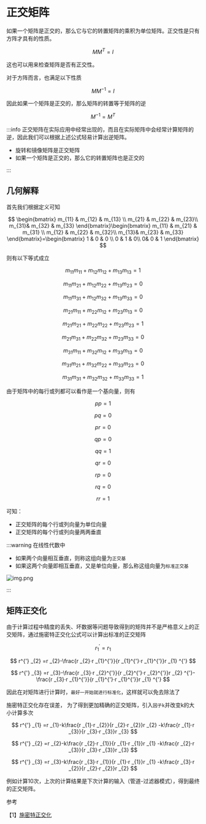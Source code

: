 # 正交矩阵

如果一个矩阵是正交的，那么它与它的转置矩阵的乘积为单位矩阵。正交性是只有方阵才具有的性质。

$$
MM^{T} =I
$$

这也可以用来检查矩阵是否有正交性。

对于方阵而言，也满足以下性质

$$
MM^{-1} =I
$$

因此如果一个矩阵是正交的，那么矩阵的转置等于矩阵的逆

$$
M^{-1}= M^{T}
$$

:::info
正交矩阵在实际应用中经常出现的，而且在实际矩阵中会经常计算矩阵的逆，因此我们可以根据上述公式轻易计算出逆矩阵。

- 旋转和镜像矩阵是正交矩阵
- 如果一个矩阵是正交的，那么它的转置矩阵也是正交的

:::

## 几何解释

首先我们根据定义可知

$$
\begin{bmatrix}
m_{11}  &  m_{12} & m_{13} \\
m_{21} &  m_{22} &  m_{23}\\
m_{31}& m_{32}  & m_{33}
\end{bmatrix}\begin{bmatrix}
m_{11}  &  m_{21} & m_{31} \\
m_{12} &  m_{22} &  m_{32}\\
m_{13}& m_{23}  & m_{33}
\end{bmatrix}=\begin{bmatrix}
1  &  0 & 0 \\
0 &  1 &  0\\
0& 0 & 1
\end{bmatrix}
$$

则有以下等式成立

$$
m_{11} m_{11}+  m_{12} m_{12}+ m_{13} m_{13}=1
$$

$$
m_{11} m_{21}+  m_{12} m_{22}+ m_{13} m_{23}=0
$$

$$
m_{11} m_{31}+  m_{12} m_{32}+ m_{13} m_{33}=0
$$

$$
m_{21} m_{11}+  m_{22} m_{12}+ m_{23} m_{13}=0
$$

$$
m_{21} m_{21}+  m_{22} m_{22}+ m_{23} m_{23}=1
$$

$$
m_{21} m_{31}+  m_{22} m_{32}+ m_{23} m_{33}=0
$$

$$
m_{31} m_{11}+  m_{32} m_{12}+ m_{33} m_{13}=0
$$

$$
m_{31} m_{21}+  m_{32} m_{22}+ m_{33} m_{23}=0
$$

$$
m_{31} m_{31}+  m_{32} m_{32}+ m_{33} m_{33}=1
$$

由于矩阵中的每行或列都可以看作是一个基向量，则有

$$
pp=1
$$

$$
pq=0
$$

$$
pr=0
$$

$$
qp=0
$$

$$
qq=1
$$

$$
qr=0
$$

$$
rp=0
$$

$$
rq=0
$$

$$
rr=1
$$

可知：

- 正交矩阵的每个行或列向量为单位向量
- 正交矩阵的每个行或列向量两两垂直

:::warning
在线性代数中

- 如果两个向量相互垂直，则称这组向量为`正交基`
- 如果这两个向量即相互垂直，又是单位向量，那么称这组向量为`标准正交基`

![img.png](/imgs/visual/3d-math/orthogonal.png)

:::

## 矩阵正交化

由于计算过程中精度的丢失、坏数据等问题导致得到的矩阵并不是严格意义上的正交矩阵，通过施密特正交化公式可以计算出标准的正交矩阵

$$
r^{'} _{1} =r _{1}
$$

$$
r^{'} _{2} =r _{2}-\frac{r _{2}·r _{1}^{'}}{r _{1}^{'}·r _{1}^{'}}r _{1}  ^{'}
$$

$$
r^{'} _{3} =r _{3}-\frac{r _{3}·r _{2}^{'}}{r _{2}^{'}·r _{2}^{'}}r _{2}  ^{'}-\frac{r _{3}·r _{1}^{'}}{r _{1}^{'}·r _{1}^{'}}r _{1}  ^{'}
$$

因此在对矩阵进行计算时，`最好一开始就进行标准化`，这样就可以免去除法了

施密特正交化存在误差， 为了得到更加精确的正交矩阵，引入`因子k`并改变k的大小计算多次

$$
r^{'} _{1} =r _{1}-k\frac{r _{1}·r _{2}}{r _{2}·r _{2}}r _{2} -k\frac{r _{1}·r _{3}}{r _{3}·r _{3}}r _{3}
$$

$$
r^{'} _{2} =r _{2}-k\frac{r _{2}·r _{1}}{r _{1}·r _{1}}r _{1} -k\frac{r _{2}·r _{3}}{r _{3}·r _{3}}r _{3}
$$

$$
r^{'} _{3} =r _{3}-k\frac{r _{3}·r _{1}}{r _{1}·r _{1}}r _{1} -k\frac{r _{3}·r _{2}}{r _{2}·r _{2}}r _{2}
$$

例如计算10次，上次的计算结果是下次计算的输入（管道-过滤器模式），得到最终的正交矩阵。

参考

【1】[施密特正交化](https://www.matongxue.com/parts/4664/)
